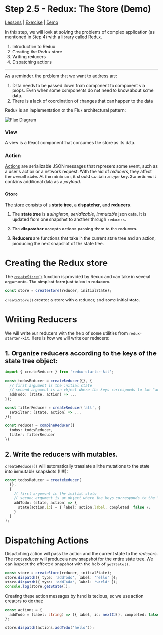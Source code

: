# Step 2.5 - Redux: The Store (Demo)

[Lessons](../) | [Exercise](./exercise/) | [Demo](./demo/)

In this step, we will look at solving the problems of complex application (as mentioned in Step 4) with a library called Redux.

1. Introduction to Redux
2. Creating the Redux store
3. Writing reducers
4. Dispatching actions

---

As a reminder, the problem that we want to address are:

1. Data needs to be passed down from component to component via props. Even when some components do not need to know about some data.
2. There is a lack of coordination of changes that can happen to the data

Redux is an implementation of the Flux architectural pattern:

![Flux Diagram](../assets/flux.png)

### View

A view is a React component that consumes the store as its data.

### Action

[Actions](https://redux.js.org/basics/actions) are serializable JSON messages that represent some event, such as a user's action or a network request. With the aid of _reducers_, they affect the overall state. At the minimum, it should contain a `type` key. Sometimes it contains additional data as a _payload_.

### Store

The [store](https://redux.js.org/basics/store) consists of a **state tree**, a **dispatcher**, and **reducers**.

1. The **state tree** is a _singleton_, _serializable_, _immutable_ json data. It is updated from one snapshot to another through `reducers`.

2. The **dispatcher** accepts actions passing them to the reducers.

3. **Reducers** are functions that take in the current state tree and an action, producing the next snapshot of the state tree.

# Creating the Redux store

The [`createStore()`](https://redux.js.org/api/createstore) function is provided by Redux and can take in several arguments. The simplest form just takes in reducers.

```ts
const store = createStore(reducer, initialState);
```

`createStore()` creates a store with a reducer, and some initial state.

# Writing Reducers

We will write our reducers with the help of some utilities from `redux-starter-kit`. Here is how we will write our reducers:

## 1. Organize reducers according to the keys of the state tree object:

```ts
import { createReducer } from 'redux-starter-kit';

const todosReducer = createReducer({}, {
  // first argument is the initial state
  // second argument is an object where the keys corresponds to the "action.type"
  addTodo: (state, action) => ...
});

const filterReducer = createReducer('all', {
  setFilter: (state, action) => ...
});

const reducer = combineReducer({
  todos: todosReducer,
  filter: filterReducer
})
```

## 2. Write the reducers with mutables.

`createReducer()` will automatically translate all the mutations to the state into immutable snapshots (!!!!!):

```ts
const todosReducer = createReducer(
  {},
  {
    // first argument is the initial state
    // second argument is an object where the keys corresponds to the "action.type"
    addTodo: (state, action) => {
      state[action.id] = { label: action.label, completed: false };
    }
  }
);
```

# Dispatching Actions

Dispatching action will pass the action and the current state to the _reducers_. The root _reducer_ will produce a new snapshot for the entire state tree. We can inspect the affected snapshot with the help of `getState()`.

```ts
const store = createStore(reducer, initialState);
store.dispatch({ type: 'addTodo', label: 'hello' });
store.dispatch({ type: 'addTodo', label: 'world' });
console.log(store.getState());
```

Creating these action messages by hand is tedious, so we use action creators to do that:

```ts
const actions = {
  addTodo = (label: string) => ({ label, id: nextId(), completed: false })
};

store.dispatch(actions.addTodo('hello'));
```
